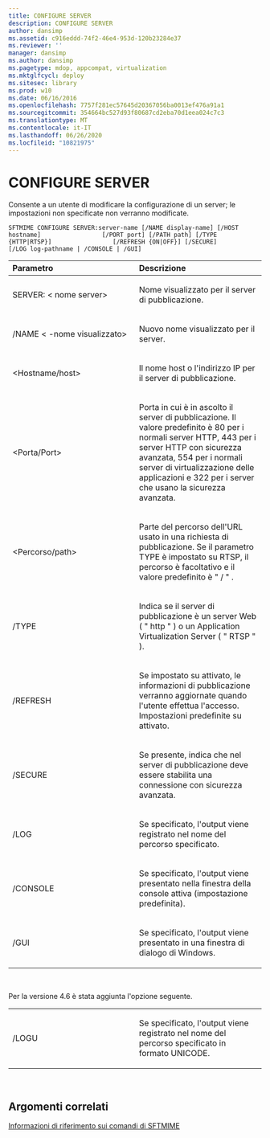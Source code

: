 ```yaml
---
title: CONFIGURE SERVER
description: CONFIGURE SERVER
author: dansimp
ms.assetid: c916eddd-74f2-46e4-953d-120b23284e37
ms.reviewer: ''
manager: dansimp
ms.author: dansimp
ms.pagetype: mdop, appcompat, virtualization
ms.mktglfcycl: deploy
ms.sitesec: library
ms.prod: w10
ms.date: 06/16/2016
ms.openlocfilehash: 7757f281ec57645d20367056ba0013ef476a91a1
ms.sourcegitcommit: 354664bc527d93f80687cd2eba70d1eea024c7c3
ms.translationtype: MT
ms.contentlocale: it-IT
ms.lasthandoff: 06/26/2020
ms.locfileid: "10821975"
---
```

# CONFIGURE SERVER


Consente a un utente di modificare la configurazione di un server; le impostazioni non specificate non verranno modificate.

`SFTMIME CONFIGURE SERVER:server-name [/NAME display-name] [/HOST hostname]                 [/PORT port] [/PATH path] [/TYPE {HTTP|RTSP}]                 [/REFRESH {ON|OFF}] [/SECURE]                 [/LOG log-pathname | /CONSOLE | /GUI]`

<table>
<colgroup>
<col width="50%" />
<col width="50%" />
</colgroup>
<thead>
<tr class="header">
<th align="left">Parametro</th>
<th align="left">Descrizione</th>
</tr>
</thead>
<tbody>
<tr class="odd">
<td align="left"><p>SERVER: &lt; nome server&gt;</p></td>
<td align="left"><p>Nome visualizzato per il server di pubblicazione.</p></td>
</tr>
<tr class="even">
<td align="left"><p>/NAME &lt; -nome visualizzato&gt;</p></td>
<td align="left"><p>Nuovo nome visualizzato per il server.</p></td>
</tr>
<tr class="odd">
<td align="left"><p>&lt;Hostname/host&gt;</p></td>
<td align="left"><p>Il nome host o l'indirizzo IP per il server di pubblicazione.</p></td>
</tr>
<tr class="even">
<td align="left"><p>&lt;Porta/Port&gt;</p></td>
<td align="left"><p>Porta in cui è in ascolto il server di pubblicazione. Il valore predefinito è 80 per i normali server HTTP, 443 per i server HTTP con sicurezza avanzata, 554 per i normali server di virtualizzazione delle applicazioni e 322 per i server che usano la sicurezza avanzata.</p></td>
</tr>
<tr class="odd">
<td align="left"><p>&lt;Percorso/path&gt;</p></td>
<td align="left"><p>Parte del percorso dell'URL usato in una richiesta di pubblicazione. Se il parametro TYPE è impostato su RTSP, il percorso è facoltativo e il valore predefinito è &quot; / &quot; .</p></td>
</tr>
<tr class="even">
<td align="left"><p>/TYPE</p></td>
<td align="left"><p>Indica se il server di pubblicazione è un server Web ( &quot; http &quot; ) o un Application Virtualization Server ( &quot; RTSP &quot; ).</p></td>
</tr>
<tr class="odd">
<td align="left"><p>/REFRESH</p></td>
<td align="left"><p>Se impostato su attivato, le informazioni di pubblicazione verranno aggiornate quando l'utente effettua l'accesso. Impostazioni predefinite su attivato.</p></td>
</tr>
<tr class="even">
<td align="left"><p>/SECURE</p></td>
<td align="left"><p>Se presente, indica che nel server di pubblicazione deve essere stabilita una connessione con sicurezza avanzata.</p></td>
</tr>
<tr class="odd">
<td align="left"><p>/LOG</p></td>
<td align="left"><p>Se specificato, l'output viene registrato nel nome del percorso specificato.</p></td>
</tr>
<tr class="even">
<td align="left"><p>/CONSOLE</p></td>
<td align="left"><p>Se specificato, l'output viene presentato nella finestra della console attiva (impostazione predefinita).</p></td>
</tr>
<tr class="odd">
<td align="left"><p>/GUI</p></td>
<td align="left"><p>Se specificato, l'output viene presentato in una finestra di dialogo di Windows.</p></td>
</tr>
</tbody>
</table>

 

Per la versione 4.6 è stata aggiunta l'opzione seguente.

<table>
<colgroup>
<col width="50%" />
<col width="50%" />
</colgroup>
<tbody>
<tr class="odd">
<td align="left"><p>/LOGU</p></td>
<td align="left"><p>Se specificato, l'output viene registrato nel nome del percorso specificato in formato UNICODE.</p></td>
</tr>
</tbody>
</table>

 

## Argomenti correlati


[Informazioni di riferimento sui comandi di SFTMIME](sftmime--command-reference.md)

 

 





